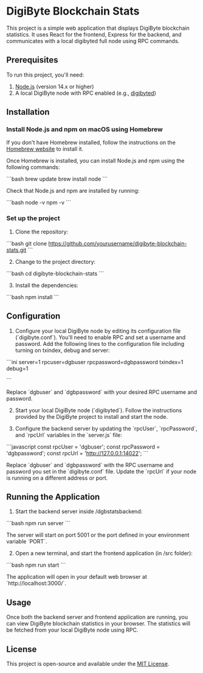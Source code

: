# DigiByte Blockchain Stats

This project is a simple web application that displays DigiByte blockchain statistics. It uses React for the frontend, Express for the backend, and communicates with a local digibyted full node using RPC commands.

## Prerequisites

To run this project, you'll need:

1. [Node.js](https://nodejs.org/) (version 14.x or higher)
2. A local DigiByte node with RPC enabled (e.g., [digibyted](https://github.com/digibyte-core/digibyte))

## Installation

### Install Node.js and npm on macOS using Homebrew

If you don't have Homebrew installed, follow the instructions on the [Homebrew website](https://brew.sh/) to install it.

Once Homebrew is installed, you can install Node.js and npm using the following commands:

\`\`\`bash
brew update
brew install node
\`\`\`

Check that Node.js and npm are installed by running:

\`\`\`bash
node -v
npm -v
\`\`\`

### Set up the project

1. Clone the repository:

\`\`\`bash
git clone https://github.com/yourusername/digibyte-blockchain-stats.git
\`\`\`

2. Change to the project directory:

\`\`\`bash
cd digibyte-blockchain-stats
\`\`\`

3. Install the dependencies:

\`\`\`bash
npm install
\`\`\`

## Configuration

1. Configure your local DigiByte node by editing its configuration file (\`digibyte.conf\`). You'll need to enable RPC and set a username and password. Add the following lines to the configuration file including turning on txindex, debug and server:

\`\`\`ini
server=1
rpcuser=dgbuser
rpcpassword=dgbpassword
txindex=1
debug=1

\`\`\`

Replace \`dgbuser\` and \`dgbpassword\` with your desired RPC username and password.

2. Start your local DigiByte node (\`digibyted\`). Follow the instructions provided by the DigiByte project to install and start the node.

3. Configure the backend server by updating the \`rpcUser\`, \`rpcPassword\`, and \`rpcUrl\` variables in the \`server.js\` file:

\`\`\`javascript
const rpcUser = 'dgbuser';
const rpcPassword = 'dgbpassword';
const rpcUrl = 'http://127.0.0.1:14022';
\`\`\`

Replace \`dgbuser\` and \`dgbpassword\` with the RPC username and password you set in the \`digibyte.conf\` file. Update the \`rpcUrl\` if your node is running on a different address or port.

## Running the Application

1. Start the backend server inside /dgbstatsbackend:

\`\`\`bash
npm run server
\`\`\`

The server will start on port 5001 or the port defined in your environment variable \`PORT\`.

2. Open a new terminal, and start the frontend application (in /src folder):

\`\`\`bash
npm run start
\`\`\`

The application will open in your default web browser at \`http://localhost:3000/\`.

## Usage

Once both the backend server and frontend application are running, you can view DigiByte blockchain statistics in your browser. The statistics will be fetched from your local DigiByte node using RPC.

## License

This project is open-source and available under the [MIT License](https://opensource.org/licenses/MIT).
